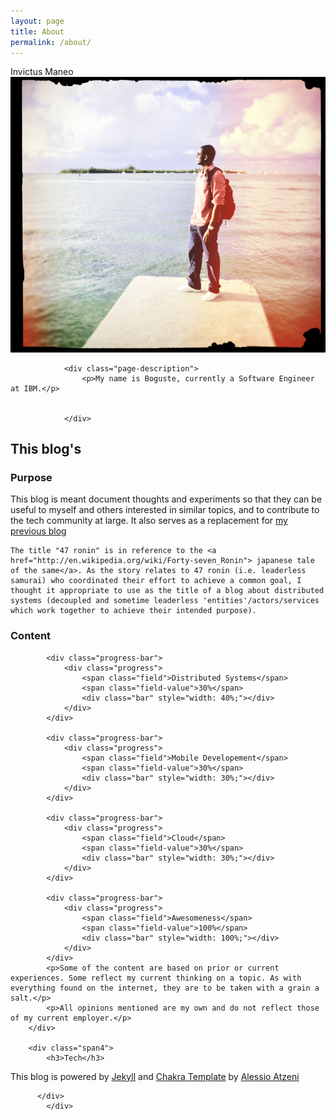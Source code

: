 ```yaml
---
layout: page
title: About
permalink: /about/
---
```


<div id="about" class="page-alternate">
<div class="container">
    <div class="row">
        <div class="span12">
            <div class="title-page">
                <div class="image-wrap">
                <div class="hover-wrap">
                    <span class="overlay-img"></span>
                    <span class="overlay-text-thumb">Invictus Maneo</span>
                </div>
                <img src="/assets/img/bham.png" alt="Me">
            </div>
                
                <div class="page-description">
                    <p>My name is Boguste, currently a Software Engineer at IBM.</p>

                   
                </div>

 </div>
        </div>
    </div>
        <div class="row margin-40">
                            <h2 class="title">This blog's</h2>

<div class="span4">
            <h3>Purpose</h3>
            <p> This blog is meant document thoughts and experiments so that they can be useful to myself and others interested in similar topics, and to contribute to the tech community at large. It also serves as a replacement for <a href="http://www.bhameyie.wordpress.com"> my previous blog</a></p>

  <p>

    The title "47 ronin" is in reference to the <a href="http://en.wikipedia.org/wiki/Forty-seven_Ronin"> japanese tale of the same</a>. As the story relates to 47 ronin (i.e. leaderless samurai) who coordinated their effort to achieve a common goal, I thought it appropriate to use as the title of a blog about distributed systems (decoupled and sometime leaderless 'entities'/actors/services which work together to achieve their intended purpose).
   </p>
        </div>
        
<div class="span4">
        	<h3>Content</h3>
            
            <div class="progress-bar">
                <div class="progress">
                	<span class="field">Distributed Systems</span>
                    <span class="field-value">30%</span>
                    <div class="bar" style="width: 40%;"></div>
                </div>
            </div>
            
            <div class="progress-bar">
                <div class="progress">
                	<span class="field">Mobile Developement</span>
                    <span class="field-value">30%</span>
                    <div class="bar" style="width: 30%;"></div>
                </div>
            </div>
            
            <div class="progress-bar">
                <div class="progress">
                	<span class="field">Cloud</span>
                    <span class="field-value">30%</span>
                    <div class="bar" style="width: 30%;"></div>
                </div>
            </div>
            
            <div class="progress-bar">
                <div class="progress">
                	<span class="field">Awesomeness</span>
                    <span class="field-value">100%</span>
                    <div class="bar" style="width: 100%;"></div>
                </div>
            </div> 
            <p>Some of the content are based on prior or current experiences. Some reflect my current thinking on a topic. As with everything found on the internet, they are to be taken with a grain a salt.</p>
            <p>All opinions mentioned are my own and do not reflect those of my current employer.</p>
        </div>

        <div class="span4">
            <h3>Tech</h3>
 <p> This blog is powered by <a href="http://jekyllrb.com"> Jekyll</a> and  <a href="http://themes.alessioatzeni.com/html/chakra/" title="Chakra | Responsive One Page Template">Chakra Template</a> by <a href="http://www.alessioatzeni.com/" title="Alessio Atzeni | Web Designer &amp; Front-end Developer">Alessio Atzeni</a> </p>
        </div>
    </div>

          </div>
            </div>
